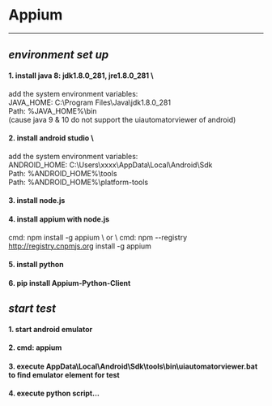 # **Appium**
---
## *environment set up*
#### 1. install java 8: jdk1.8.0_281, jre1.8.0_281 \
add the system environment variables: \
JAVA_HOME: C:\Program Files\Java\jdk1.8.0_281 \
Path: %JAVA_HOME%\bin \
(cause java 9 & 10 do not support the uiautomatorviewer of android)
#### 2. install android studio \
add the system environment variables: \
ANDROID_HOME: C:\Users\xxxx\AppData\Local\Android\Sdk \
Path: %ANDROID_HOME%\tools \
Path: %ANDROID_HOME%\platform-tools
#### 3. install node.js
#### 4. install appium with node.js
cmd: npm install -g appium \ 
or \ 
cmd: npm --registry http://registry.cnpmjs.org install -g  appium
#### 5. install python
#### 6. pip install Appium-Python-Client

## *start test*
#### 1. start android emulator
#### 2. cmd: appium
#### 3. execute AppData\Local\Android\Sdk\tools\bin\uiautomatorviewer.bat to find emulator element for test
#### 4. execute python script...
